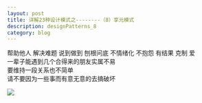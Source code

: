 ```yaml
---
layout: post
title: 详解23种设计模式之--------（8）享元模式
description: designPatterns_8
category: blog
---
```



帮助他人 解决难题 说到做到 刨根问底 不情绪化 不抱怨 有结果 克制 爱  
一辈子能遇到几个合得来的朋友实属不易  
要维持一段关系也不简单  
请不要因为一些事而有意无意的去搞破坏

![](https://timgsa.baidu.com/timg?image&quality=80&size=b9999_10000&sec=1608046096795&di=3ac18b34307b70242b773031313250a6&imgtype=0&src=http%3A%2F%2Fb-ssl.duitang.com%2Fuploads%2Fitem%2F201810%2F07%2F20181007110827_wqdzq.thumb.400_0.jpg)  